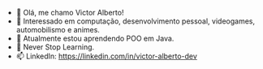 - 👋 Olá, me chamo Victor Alberto!
- 👀 Interessado em computação, desenvolvimento pessoal, videogames, automobilismo e animes.
- 🌱 Atualmente estou aprendendo POO em Java.
- 🚀 Never Stop Learning.
- 📫 LinkedIn: https://linkedin.com/in/victor-alberto-dev

<!---
victor-alberto-dev/victor-alberto-dev is a ✨ special ✨ repository because its `README.md` (this file) appears on your GitHub profile.
You can click the Preview link to take a look at your changes.
--->
